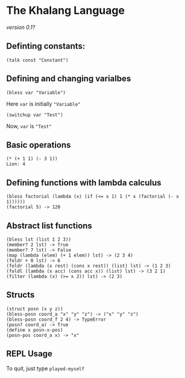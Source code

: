 # The Khalang Language

*version 0.1?*

## Definting constants:
```
(talk const "Constant")
```

## Defining and changing varialbes
```
(bless var "Variable")
```
Here `var` is initially `"Variable"`
```
(switchup var "Test")
```
Now, `var` is `"Test"`

## Basic operations
```
(* (+ 1 1) (- 3 1))
Lion: 4
```

## Defining functions with lambda calculus
```
(bless factorial (lambda (x) (if (<= x 1) 1 (* x (factorial (- x 1))))))
(factorial 5) -> 120
```

## Abstract list functions
```
(bless lst (list 1 2 3))
(member? 2 lst) -> True
(member? 7 lst) -> False
(map (lambda (elem) (+ 1 elem)) lst) -> (2 3 4)
(foldr + 0 lst) -> 6
(foldr (lambda (x rest) (cons x rest)) (list) lst) -> (1 2 3)
(foldl (lambda (x acc) (cons acc x)) (list) lst) -> (3 2 1)
(filter (lambda (x) (>= x 2)) lst) -> (2 3)
```

## Structs
```
(struct posn (x y z))
(bless-posn coord_a "x" "y" "z") -> ("x" "y" "z")
(bless-posn coord_f 2 4) -> TypeError
(posn? coord_a) -> True
(define x posn-x-pos)
(posn-pos coord_a x) -> "x"
```

## REPL Usage

To quit, just type `played-myself`

